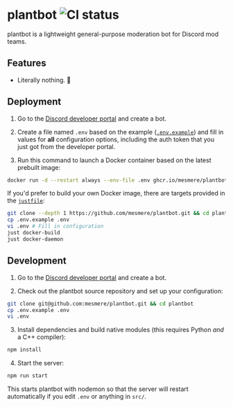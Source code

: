 # plantbot ![CI status](https://github.com/mesmere/plantbot/actions/workflows/ci.yml/badge.svg)

plantbot is a lightweight general-purpose moderation bot for Discord mod teams.

## Features

* Literally nothing. 🤪

## Deployment

1. Go to the [Discord developer portal](https://discord.com/developers/applications) and create a bot.

2. Create a file named `.env` based on the example ([`.env.example`](/.env.example)) and fill in values for **all** configuration options, including the auth token that you just got from the developer portal.

3. Run this command to launch a Docker container based on the latest prebuilt image:

```sh
docker run -d --restart always --env-file .env ghcr.io/mesmere/plantbot:latest
```

If you'd prefer to build your own Docker image, there are targets provided in the [`justfile`](/justfile):

```sh
git clone --depth 1 https://github.com/mesmere/plantbot.git && cd plantbot
cp .env.example .env
vi .env # Fill in configuration
just docker-build
just docker-daemon
```

## Development

1. Go to the [Discord developer portal](https://discord.com/developers/applications) and create a bot.

2. Check out the plantbot source repository and set up your configuration:

```sh
git clone git@github.com:mesmere/plantbot.git && cd plantbot
cp .env.example .env
vi .env
```

3. Install dependencies and build native modules (this requires Python _and_ a C++ compiler):

```sh
npm install
```

4. Start the server:

```sh
npm run start
```

This starts plantbot with nodemon so that the server will restart automatically if you edit `.env` or anything in `src/`.
